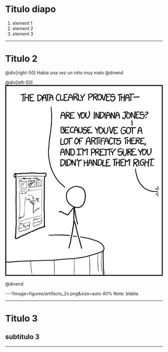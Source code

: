 # Titulo diapo

1. element 1
2. element 2
3. element 3

---

# Titulo 2

@div[right-50]
Habia una vez un niño muy malo
@divend

@div[left-50] 
![](figures/artifacts_2x.png)

@divend 

---?image=figures/artifacts_2x.png&size=auto 40%
Note: blabla

---
# Titulo 3
## subtitulo 3


---
 








